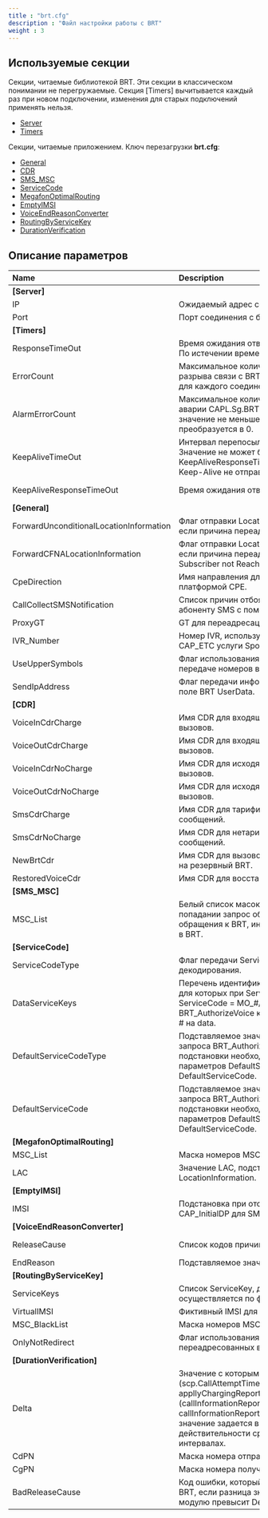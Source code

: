 ```yaml
---
title : "brt.cfg"
description : "Файл настройки работы с BRT"
weight : 3
---
```


## Используемые секции

Секции, читаемые библиотекой BRT. Эти секции в классическом понимании не перегружаемые. Секция [Timers] вычитывается каждый раз при новом подключении, изменения для старых подключений применять нельзя.
* [Server](#server)
* [Timers](#timers)

Секции, читаемые приложением. Ключ перезагрузки **brt.cfg**:
* [General](#general)
* [CDR](#cdr)
* [SMS_MSC](#sms_msc)
* [ServiceCode](#servicecode)
* [MegafonOptimalRouting](#megafonoptimalrouting)
* [EmptyIMSI](#emptyimsi)
* [VoiceEndReasonConverter](#voiceendreasonconverter)
* [RoutingByServiceKey](#routingbyservicekey)
* [DurationVerification](#durationverification)

## Описание параметров

|Name|Description|Type|Default|O/M|P/R|Version|
|:---|:----------|:---|:------|:--|:--|:------|
|**<a name="server" />[Server]**||
|IP|Ожидаемый адрес соединения с биллингом.|ip|0.0.0.0|O|P||
|Port|Порт соединения с биллингом.|int||M|P||
|**<a name="timers" />[Timers]**||
|ResponseTimeOut|Время ожидания ответа на сообщение от BRT. По истечении времени отправляется ошибка.|int ms|10000|O|C||
|ErrorCount|Максимальное количество ошибок подряд до разрыва связи с BRT. Счетчик ведется отдельно для каждого соединения с биллингом.|int|1|O|C||
|AlarmErrorCount|Максимальное количество ошибок до отправки аварии CAPL.Sg.BRT.Timeout.{ConnID}. Если значение не меньше ErrorCount, то преобразуется в 0.|int|0|O|C||
|KeepAliveTimeOut|Интервал перепосылки запроса Keep-Alive. Значение не может быть меньше KeepAliveResponseTimeOut. При значении 0 Keep-Alive не отправляется.|int ms|30000|O|C||
|KeepAliveResponseTimeOut|Время ожидания ответа на запрос Keep-Alive.|int ms|10000|O|C|| 
|**<a name="general" />[General]**||
|ForwardUnconditionalLocationInformation|Флаг отправки LocationInformation узлу BRT, если причина переадресации - unconditional.|bool|1|O|R||
|ForwardCFNALocationInformation|Флаг отправки LocationInformation узлу BRT, если причина переадресации - 0110b, Mobile Subscriber not Reachable.|bool|1|O|R||
|CpeDirection|Имя направления для соединения с платформой CPE.|string||O|R||
|CallCollectSMSNotification|Список причин отбоя, требующих отправить абоненту SMS с помощью платформы СРЕ.|list, int||O|R||
|ProxyGT|GT для переадресации запроса CAP_InitialDP.|string||O|R||
|IVR_Number|Номер IVR, используемый в сообщении CAP_ETC услуги SponsoredCall.|string||O|R||
|UseUpperSymbols|Флаг использования заглавных букв при передаче номеров в BRT.|bool|0|O|R||
|SendIpAddress|Флаг передачи информации об IP-адресе в поле BRT UserData.|bool|0|O|R|4.3.46.0+, 5.0|
|**<a name="cdr" />[CDR]** ||
|VoiceInCdrCharge|Имя CDR для входящих тарифицируемых вызовов.|string||O|R||
|VoiceOutCdrCharge|Имя CDR для входящих нетарифицируемых вызовов.|string||O|R||
|VoiceInCdrNoCharge|Имя CDR для исходящих тарифицируемых вызовов.|string||O|R||
|VoiceOutCdrNoCharge|Имя CDR для исходящих нетарифицируемых вызовов.|string||O|R||
|SmsCdrCharge|Имя CDR для тарифицируемых SMS-сообщений.|string||O|R||
|SmsCdrNoCharge|Имя CDR для нетарифицируемых SMS-сообщений.|string||O|R||
|NewBrtCdr|Имя CDR для вызовов, в которых был переход на резервный BRT.|string||O|R||
|RestoredVoiceCdr|Имя CDR для восстановленных сессий.|string||O|R||
|**<a name="sms_msc" />[SMS_MSC]**||
|MSC_List|Белый список масок MSC отправителя. При попадании запрос обрабатывается без обращения к BRT, иначе - отправляется запрос в BRT.|regex||O|R||
|**<a name="servicecode" />[ServiceCode]**||
|ServiceCodeType|Флаг передачи ServiceCode к BRT без декодирования.|bool|0|O|R||
|DataServiceKeys|Перечень идентификаторов услуг ServiceKey, для которых при ServiceCodeType = 1 и ServiceCode = MO_#/MT_#/MF_# в запросе BRT_AuthorizeVoice к BRT производится замена # на data.|list, int||O|R||
|DefaultServiceCodeType|Подставляемое значение ServiceCodeType для запроса BRT_AuthorizeVoice на BRT. Для работы подстановки необходимо наличие обоих параметров DefaultServiceCodeType и DefaultServiceCode.|byte 0-255||O|R||
|DefaultServiceCode|Подставляемое значение ServiceCode для запроса BRT_AuthorizeVoice на BRT. Для работы подстановки необходимо наличие обоих параметров DefaultServiceCodeType и DefaultServiceCode.|int||O|R||
|**<a name="megafonoptimalrouting" />[MegafonOptimalRouting]**||
|MSC_List|Маска номеров MSC.|regex||O|R||
|LAC|Значение LAC, подставляемое в поле LocationInformation.|int||M|R||
|**<a name="emptyimsi" />[EmptyIMSI]**||
|IMSI|Подстановка при отсутствии IMSI в запросе CAP_InitialDP для SMS.|string|000000000000000|O|R||
|**<a name="voiceendreasonconverter" />[VoiceEndReasonConverter]**||
|ReleaseCause|Список кодов причин для подмены.|list, int||M|R||
|EndReason|Подставляемое значение причины.|int|0|M|R||
|**<a name="routingbyservicekey" />[RoutingByServiceKey]**||
|ServiceKeys|Список ServiceKey, для которых поиск BRT осуществляется по фиктивному IMSI.|list, int||M|R||
|VirtualIMSI|Фиктивный IMSI для поиска подходящего BRT.|string||M|R||
|MSC_BlackList|Маска номеров MSC для черного списка.|regex||O|R||
|OnlyNotRedirect|Флаг использования VirtualIMSI только для не переадресованных вызовов.|bool|1|O|R||
|**<a name="durationverification" />[DurationVerification]**||
|Delta|Значение с которым сравнивается (scp.CallAttemptTime + appllyChargingReport.Duration) - (callInformationReport.callAttemptElapsedTime + callInformationReport.callConnectedElapsedTime), значение задается в секундах, но в действительности сравнение идет в 100-мс интервалах.|int s|3|O|R||
|CdPN|Маска номера отправителя.|regex||M|R||
|CgPN|Маска номера получателя.|regex||M|R||
|BadReleaseCause|Код ошибки, который будет отправляться на BRT, если разница значений ACR и CIR по модулю превысит Delta.|int|999|O|R||
